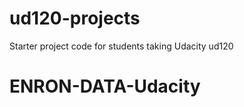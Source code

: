 ud120-projects
==============

Starter project code for students taking Udacity ud120
# ENRON-DATA-Udacity
